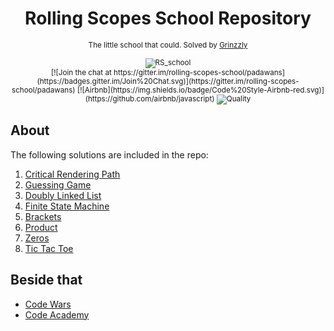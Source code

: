 <h1 align="center">Rolling Scopes School Repository</h1>

<div align="center">
  <sub>The little school that could. Solved by
  <a href="https://github.com/Grinzzly">Grinzzly</a>
  </a>
  <br>
  <br>
  <img src="https://school.rollingscopes.com/images/logo_rs_text.svg" alt="RS_school">
  <br>
  [![Join the chat at https://gitter.im/rolling-scopes-school/padawans](https://badges.gitter.im/Join%20Chat.svg)](https://gitter.im/rolling-scopes-school/padawans)
[![Airbnb](https://img.shields.io/badge/Code%20Style-Airbnb-red.svg)](https://github.com/airbnb/javascript)
<img src="https://img.shields.io/badge/60%25%20of%20the%20time-works%20every%20time-blue.svg" alt="Quality">
</div>

## About

The following solutions are included in the repo:
1. [Critical Rendering Path](https://github.com/Grinzzly/RS-school/tree/master/1.%20Critical%20Rendering%20Path)
2. [Guessing Game](https://github.com/Grinzzly/RS-school/tree/master/2.%20Guessing%20Game)
3. [Doubly Linked List](https://github.com/Grinzzly/RS-school/tree/master/3.%20Doubly%20Linked%20List)
4. [Finite State Machine](https://github.com/Grinzzly/RS-school/tree/master/4.%20Finite%20State%20Machine)
5. [Brackets](https://github.com/Grinzzly/RS-school/tree/master/5.%20Brackets)
6. [Product](https://github.com/Grinzzly/RS-school/tree/master/6.%20Product)
7. [Zeros](https://github.com/Grinzzly/RS-school/tree/master/7.%20Zeros)
8. [Tic Tac Toe](https://github.com/Grinzzly/RS-school/tree/master/8.%20Tic%20Tac%20Toe)

## Beside that
* <a href="https://github.com/Grinzzly/CodeWars">Code Wars</a>
* <a href="https://www.codecademy.com/users/Grinzzly/achievements">Code Academy</a>
